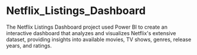 # Netflix_Listings_Dashboard
The Netflix Listings Dashboard project used Power BI to create an interactive dashboard that analyzes and visualizes Netflix's extensive dataset, providing insights into available movies, TV shows, genres, release years, and ratings.
